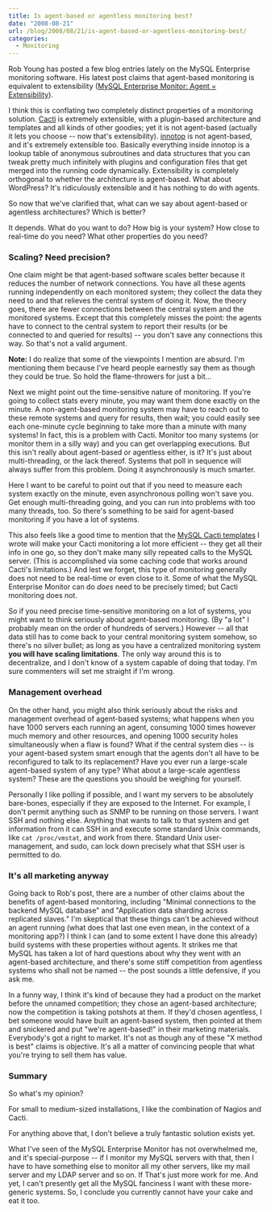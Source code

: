 ```yaml
---
title: Is agent-based or agentless monitoring best?
date: "2008-08-21"
url: /blog/2008/08/21/is-agent-based-or-agentless-monitoring-best/
categories:
  - Monitoring
---
```

Rob Young has posted a few blog entries lately on the MySQL Enterprise monitoring software. His latest post claims that agent-based monitoring is equivalent to extensibility ([MySQL Enterprise Monitor: Agent = Extensibility][1]).

I think this is conflating two completely distinct properties of a monitoring solution. [Cacti][2] is extremely extensible, with a plugin-based architecture and templates and all kinds of other goodies; yet it is not agent-based (actually it lets you choose -- now that's extensibility). [innotop][3] is not agent-based, and it's extremely extensible too. Basically everything inside innotop is a lookup table of anonymous subroutines and data structures that you can tweak pretty much infinitely with plugins and configuration files that get merged into the running code dynamically. Extensibility is completely orthogonal to whether the architecture is agent-based. What about WordPress? It's ridiculously extensible and it has nothing to do with agents.

So now that we've clarified that, what can we say about agent-based or agentless architectures? Which is better?

<!--more-->

It depends. What do you want to do? How big is your system? How close to real-time do you need? What other properties do you need?

### Scaling? Need precision?

One claim might be that agent-based software scales better because it reduces the number of network connections. You have all these agents running independently on each monitored system; they collect the data they need to and that relieves the central system of doing it. Now, the theory goes, there are fewer connections between the central system and the monitored systems. Except that this completely misses the point: the agents have to connect to the central system to report their results (or be connected to and queried for results) -- you don't save any connections this way. So that's not a valid argument.

**Note:** I do realize that some of the viewpoints I mention are absurd. I'm mentioning them because I've heard people earnestly say them as though they could be true. So hold the flame-throwers for just a bit&#8230;

Next we might point out the time-sensitive nature of monitoring. If you're going to collect stats every minute, you may want them done exactly on the minute. A non-agent-based monitoring system may have to reach out to these remote systems and query for results, then wait; you could easily see each one-minute cycle beginning to take more than a minute with many systems! In fact, this is a problem with Cacti. Monitor too many systems (or monitor them in a silly way) and you can get overlapping executions. But this isn't really about agent-based or agentless either, is it? It's just about multi-threading, or the lack thereof. Systems that poll in sequence will always suffer from this problem. Doing it asynchronously is much smarter.

Here I want to be careful to point out that if you need to measure each system exactly on the minute, even asynchronous polling won't save you. Get enough multi-threading going, and you can run into problems with too many threads, too. So there's something to be said for agent-based monitoring if you have a lot of systems.

This also feels like a good time to mention that the [MySQL Cacti templates][4] I wrote will make your Cacti monitoring a lot more efficient -- they get all their info in one go, so they don't make many silly repeated calls to the MySQL server. (This is accomplished via some caching code that works around Cacti's limitations.) And lest we forget, this type of monitoring generally does not need to be real-time or even close to it. Some of what the MySQL Enterprise Monitor can do *does* need to be precisely timed; but Cacti monitoring does not.

So if you need precise time-sensitive monitoring on a lot of systems, you might want to think seriously about agent-based monitoring. (By "a lot" I probably mean on the order of hundreds of servers.) However -- all that data still has to come back to your central monitoring system somehow, so there's no silver bullet; as long as you have a centralized monitoring system **you will have scaling limitations**. The only way around this is to decentralize, and I don't know of a system capable of doing that today. I'm sure commenters will set me straight if I'm wrong.

### Management overhead

On the other hand, you might also think seriously about the risks and management overhead of agent-based systems; what happens when you have 1000 servers each running an agent, consuming 1000 times however much memory and other resources, and opening 1000 security holes simultaneously when a flaw is found? What if the central system dies -- is your agent-based system smart enough that the agents don't all have to be reconfigured to talk to its replacement? Have you ever run a large-scale agent-based system of any type? What about a large-scale agentless system? These are the questions you should be weighing for yourself.

Personally I like polling if possible, and I want my servers to be absolutely bare-bones, especially if they are exposed to the Internet. For example, I don't permit anything such as SNMP to be running on those servers. I want SSH and nothing else. Anything that wants to talk to that system and get information from it can SSH in and execute some standard Unix commands, like `cat /proc/vmstat`, and work from there. Standard Unix user-management, and sudo, can lock down precisely what that SSH user is permitted to do.

### It's all marketing anyway

Going back to Rob's post, there are a number of other claims about the benefits of agent-based monitoring, including "Minimal connections to the backend MySQL database" and "Application data sharding across replicated slaves." I'm skeptical that these things can't be achieved without an agent running (what does that last one even mean, in the context of a monitoring app?) I think I can (and to some extent I have done this already) build systems with these properties without agents. It strikes me that MySQL has taken a lot of hard questions about why they went with an agent-based architecture, and there's some stiff competition from agentless systems who shall not be named -- the post sounds a little defensive, if you ask me.

In a funny way, I think it's kind of because they had a product on the market before the unnamed competition; they chose an agent-based architecture; now the competition is taking potshots at them. If they'd chosen agentless, I bet someone would have built an agent-based system, then pointed at them and snickered and put "we're agent-based!" in their marketing materials. Everybody's got a right to market. It's not as though any of these "X method is best" claims is objective. It's all a matter of convincing people that what you're trying to sell them has value.

### Summary

So what's my opinion?

For small to medium-sized installations, I like the combination of Nagios and Cacti.

For anything above that, I don't believe a truly fantastic solution exists yet.

What I've seen of the MySQL Enterprise Monitor has not overwhelmed me, and it's special-purpose -- if I monitor my MySQL servers with that, then I have to have something else to monitor all my other servers, like my mail server and my LDAP server and so on. If That's just more work for me. And yet, I can't presently get all the MySQL fanciness I want with these more-generic systems. So, I conclude you currently cannot have your cake and eat it too.

 [1]: http://theopenproductmanager.blogspot.com/2008/08/mysql-enterprise-monitor-agent.html
 [2]: http://www.cacti.net/
 [3]: http://code.google.com/p/innotop/
 [4]: http://code.google.com/p/mysql-cacti-templates/
